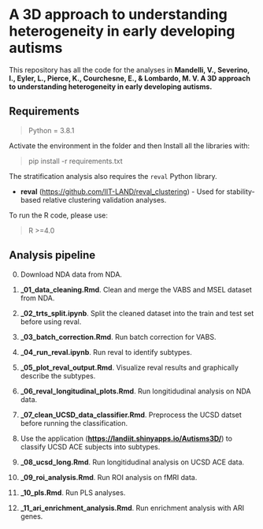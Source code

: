 # A 3D approach to understanding heterogeneity in early developing autisms

This repository has all the code for the analyses in **Mandelli, V., Severino, I., Eyler, L., Pierce, K., Courchesne, E., & Lombardo, M. V. A 3D approach to understanding heterogeneity in early developing autisms.**

## Requirements

> Python = 3.8.1

Activate the environment in the folder and then Install all the libraries with:

> pip install -r requirements.txt

The stratification analysis also requires the `reval` Python library.

  + **reval** (https://github.com/IIT-LAND/reval_clustering) - Used for stability-based relative clustering validation analyses.


To run the R code, please use:

> R >=4.0


## Analysis pipeline

0) Download NDA data from NDA.

1) **_01_data_cleaning.Rmd**. Clean and merge the VABS and MSEL dataset from NDA. 

2) **_02_trts_split.ipynb**. Split the cleaned dataset into the train and test set before using reval.

3) **_03_batch_correction.Rmd**. Run batch correction for VABS.

4) **_04_run_reval.ipynb**. Run reval to identify subtypes.

5) **_05_plot_reval_output.Rmd**. Visualize reval results and graphically describe the subtypes.

6) **_06_reval_longitudinal_plots.Rmd**. Run longitidudinal analysis on NDA data.

7) **_07_clean_UCSD_data_classifier.Rmd**. Preprocess the UCSD datset before running the classification.

8) Use the application (**https://landiit.shinyapps.io/Autisms3D/**) to classify UCSD ACE subjects into subtypes.

9) **_08_ucsd_long.Rmd**. Run longitidudinal analysis on UCSD ACE data.

10) **_09_roi_analysis.Rmd**. Run ROI analysis on fMRI data.

11) **_10_pls.Rmd**. Run PLS analyses.

12) **_11_ari_enrichment_analysis.Rmd**. Run enrichment analysis with ARI genes.

